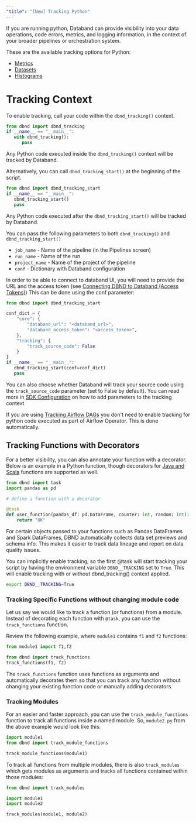 ```yaml
---
"title": "[New] Tracking Python"
---
```

If you are running python, Databand can provide visibility into your data operations, code errors, metrics, and logging information, in the context of your broader pipelines or orchestration system.

These are the available tracking options for Python:

* [Metrics](doc:metrics)
* [Datasets](doc:tracking-python-datasets)
* [Histograms](doc:histogram)

# Tracking Context
To enable tracking, call your code within the `dbnd_tracking()` context.
```python
from dbnd import dbnd_tracking
if __name__ == "__main__":
   with dbnd_tracking():
      pass
```

Any Python code executed inside the `dbnd_tracking()` context will be tracked by Databand.

Alternatively, you can call `dbnd_tracking_start()` at the beginning of the script.
```python
from dbnd import dbnd_tracking_start
if __name__ == "__main__":
   dbnd_tracking_start()
   pass
```

Any Python code executed after the `dbnd_tracking_start()` will be tracked by Databand.

You can pass the following parameters to both `dbnd_tracking()` and `dbnd_tracking_start()`
  * `job_name` - Name of the pipeline (in the Pipelines screen)
  * `run_name` - Name of the run
  * `project_name`  - Name of the project of the pipeline
  * `conf` - Dictionary with Databand configuration

In order to be able to connect to databand UI, you will need to provide the URL and the access token (see [Connecting DBND to Databand (Access Tokens)](doc:access-token))
This can be done using the conf parameter:
```python
from dbnd import dbnd_tracking_start

conf_dict = {
    "core": {
        "databand_url": "<databand_url>",
        "databand_access_token": "<access_token>",
    },
    "tracking": {
        "track_source_code": False
    }
}
if __name__ == "__main__":
   dbnd_tracking_start(conf=conf_dict)
   pass
```
You can also choose whether Databand will track your source code using the `track_source_code` parameter (set to False by default).
You can read more in [SDK Configuration](doc:dbnd-sdk-configuration) on how to add parameters to the tracking context

If you are using [Tracking Airflow DAGs](doc:tracking-airflow-dags) you don't need to enable tracking for python code executed as part of Airflow Operator. This is done automatically.


## Tracking Functions with Decorators
For a better visibility, you can also annotate your function with a decorator.
Below is an example in a Python function, though decorators for [Java and Scala](doc:JVM) functions are supported as well.

```python
from dbnd import task
import pandas as pd

# define a function with a decorator

@task
def user_function(pandas_df: pd.DataFrame, counter: int, random: int):
    return "OK"
```

For certain objects passed to your functions such as Pandas DataFrames and Spark DataFrames, DBND automatically collects data set previews and schema info. This makes it easier to track data lineage and report on data quality issues.

You can implicitly enable tracking, so the first @task will start tracking your script by having the environment variable `DBND__TRACKING` set to `True`. This will enable tracking with or without dbnd_tracking() context applied.

``` bash
export DBND__TRACKING=True
```

### Tracking Specific Functions without changing module code

Let us say we would like to track a function (or functions) from a module. Instead of decorating each function with `@task`, you can use the `track_functions` function.

Review the following example, where `module1` contains `f1` and  `f2` functions:
<!-- xfail -->
```python
from module1 import f1,f2

from dbnd import track_functions
track_functions(f1, f2)
```

The `track_functions` function uses functions as arguments and automatically decorates them so that you can track any function without changing your existing function code or manually adding decorators.

### Tracking Modules

For an easier and faster approach, you can use the `track_module_functions` function to track all functions inside a named module. So, `module2.py` from the above example would look like this:
<!-- xfail -->
```python
import module1
from dbnd import track_module_functions

track_module_functions(module1)
```

To track all functions from multiple modules, there is also `track_modules` which gets modules as arguments and tracks all functions contained within those modules:
<!-- xfail -->
```python
from dbnd import track_modules

import module1
import module2

track_modules(module1, module2)
```
